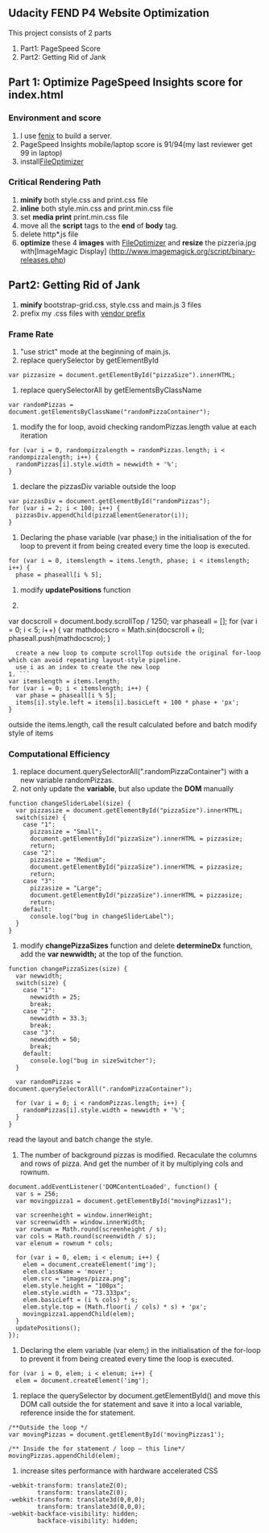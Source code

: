 ## Udacity FEND P4 Website Optimization

This project consists of 2 parts
1. Part1: PageSpeed Score  
1. Part2: Getting Rid of Jank

## Part 1: Optimize PageSpeed Insights score for index.html

### Environment and score
1. I use [fenix](http://fenixwebserver.com/)
to build a server.
1. PageSpeed Insights mobile/laptop score is 91/94(my last reviewer get 99 in laptop)
1. install[FileOptimizer](http://nikkhokkho.sourceforge.net/static.php?page=FileOptimizer)

### Critical Rendering Path
1. **minify** both style.css and print.css file
1. **inline** both style.min.css and print.min.css file
1. set **media print** print.min.css file
1. move all the **script** tags to the **end** of **body** tag.
1. delete http*.js file
1. **optimize** these 4 **images** with [FileOptimizer](http://nikkhokkho.sourceforge.net/static.php?page=FileOptimizer) and **resize** the pizzeria.jpg with[ImageMagic Display] (http://www.imagemagick.org/script/binary-releases.php)

## Part2: Getting Rid of Jank

1. **minify** bootstrap-grid.css, style.css and main.js 3 files
1. prefix my .css files with [vendor prefix](http://autoprefixer.github.io/)

### Frame Rate
1. "use strict" mode at the beginning of main.js.
1. replace querySelector by getElementById
```
var pizzasize = document.getElementById("pizzaSize").innerHTML;
```
1. replace querySelectorAll by getElementsByClassName
```
var randomPizzas = document.getElementsByClassName("randomPizzaContainer");
```
1. modify the for loop, avoid checking randomPizzas.length value at each iteration
```
for (var i = 0, randompizzalength = randomPizzas.length; i < randompizzalength; i++) {
  randomPizzas[i].style.width = newwidth + '%';
}
```
1. declare the pizzasDiv variable outside the loop
```
var pizzasDiv = document.getElementById("randomPizzas");
for (var i = 2; i < 100; i++) {
  pizzasDiv.appendChild(pizzaElementGenerator(i));
}
```
1. Declaring the phase variable (var phase;) in the initialisation of the for loop to prevent it from being created every time the loop is executed.
```
for (var i = 0, itemslength = items.length, phase; i < itemslength; i++) {
  phase = phaseall[i % 5];
  ```
1. modify **updatePositions** function
1. ```
var docscroll = document.body.scrollTop / 1250;
var phaseall = [];
for (var i = 0; i < 5; i++) {
  var mathdocscro = Math.sin(docscroll + i);
  phaseall.push(mathdocscro);
}
```
  create a new loop to compute scrollTop outside the original for-loop which can avoid repeating layout-style pipeline.
  use i as an index to create the new loop
1. ```
var itemslength = items.length;
for (var i = 0; i < itemslength; i++) {
  var phase = phaseall[i % 5];
  items[i].style.left = items[i].basicLeft + 100 * phase + 'px';
}
```
outside the items.length, call the result calculated before and batch modify style of items

### Computational Efficiency
1. replace document.querySelectorAll(".randomPizzaContainer") with a new variable randomPizzas.
1. not only update the **variable**, but also update the **DOM** manually
```
function changeSliderLabel(size) {
  var pizzasize = document.getElementById("pizzaSize").innerHTML;
  switch(size) {
    case "1":
      pizzasize = "Small";
      document.getElementById("pizzaSize").innerHTML = pizzasize;
      return;
    case "2":
      pizzasize = "Medium";
      document.getElementById("pizzaSize").innerHTML = pizzasize;
      return;
    case "3":
      pizzasize = "Large";
      document.getElementById("pizzaSize").innerHTML = pizzasize;
      return;
    default:
      console.log("bug in changeSliderLabel");
  }
}
```
1. modify **changePizzaSizes** function and delete **determineDx** function,
add the **var newwidth;** at the top of the function.
```
function changePizzaSizes(size) {
  var newwidth;
  switch(size) {
    case "1":
      newwidth = 25;
      break;
    case "2":
      newwidth = 33.3;
      break;
    case "3":
      newwidth = 50;
      break;
    default:
      console.log("bug in sizeSwitcher");
  }

  var randomPizzas = document.querySelectorAll(".randomPizzaContainer");

  for (var i = 0; i < randomPizzas.length; i++) {
    randomPizzas[i].style.width = newwidth + '%';
  }
}
```
read the layout and batch change the style.
1. The number of background pizzas is modified. Recaculate the columns and rows of pizza. And get the number of it by multiplying cols and rownum.
```
document.addEventListener('DOMContentLoaded', function() {
  var s = 256;
  var movingpizza1 = document.getElementById("movingPizzas1");

  var screenheight = window.innerHeight;
  var screenwidth = window.innerWidth;
  var rownum = Math.round(screenheight / s);
  var cols = Math.round(screenwidth / s);
  var elenum = rownum * cols;

  for (var i = 0, elem; i < elenum; i++) {
    elem = document.createElement('img');
    elem.className = 'mover';
    elem.src = "images/pizza.png";
    elem.style.height = "100px";
    elem.style.width = "73.333px";
    elem.basicLeft = (i % cols) * s;
    elem.style.top = (Math.floor(i / cols) * s) + 'px';
    movingpizza1.appendChild(elem);
  }
  updatePositions();
});
```
1. Declaring the elem variable (var elem;) in the initialisation of the for-loop to prevent it from being created every time the loop is executed.
```
for (var i = 0, elem; i < elenum; i++) {
  elem = document.createElement('img');
  ```
1. replace the querySelector by document.getElementById() and move this DOM call outside the for statement and save it into a local variable, reference inside the for statement.

```
/**Outside the loop */
var movingPizzas = document.getElementById('movingPizzas1');

/** Inside the for statement / loop – this line*/
movingPizzas.appendChild(elem);
```
1. increase sites performance with hardware accelerated CSS
```
-webkit-transform: translateZ(0);
        transform: translateZ(0);
-webkit-transform: translate3d(0,0,0);
        transform: translate3d(0,0,0);
-webkit-backface-visibility: hidden;
        backface-visibility: hidden;
```
